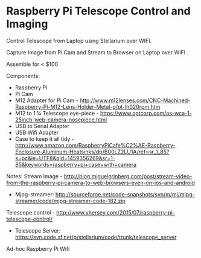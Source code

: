 # Raspberry Pi Telescope Control and Imaging

Control Telescope from Laptop using Stellarium over WIFI.

Capture Image from Pi Cam and Stream to Browser on Laptop over WIFI .

Assemble for < $100 

Components:
   -	Raspberry Pi 
   -	Pi Cam 
   -	M12 Adapter for Pi Cam - http://www.m12lenses.com/CNC-Machined-Raspberry-Pi-M12-Lens-Holder-Metal-p/pt-lh020rpm.htm 
   -	M12 to 1 ¼ Telescope eye-piece - https://www.optcorp.com/os-wca-1-25inch-web-camera-nosepiece.html 
   -	USB to Serial Adapter 
   -	USB Wifi Adapter 
   -	Case to keep it all tidy - http://www.amazon.com/RaspberryPiCafe%C2%AE-Raspberry-Enclosure-Aluminum-Heatsinks/dp/B00LZ2LU1A/ref=sr_1_85?s=pc&ie=UTF8&qid=1459356269&sr=1-85&keywords=raspberry+pi+case+with+camera  

Notes:
Stream Image - http://blog.miguelgrinberg.com/post/stream-video-from-the-raspberry-pi-camera-to-web-browsers-even-on-ios-and-android
   - Mjpg-streamer:  http://sourceforge.net/code-snapshots/svn/m/mj/mjpg-streamer/code/mjpg-streamer-code-182.zip

Telescope control - http://www.vhersey.com/2015/07/raspberry-pi-telescope-control/
   - Telescope Server: https://svn.code.sf.net/p/stellarium/code/trunk/telescope_server

Ad-hoc Raspberry Pi Wifi
